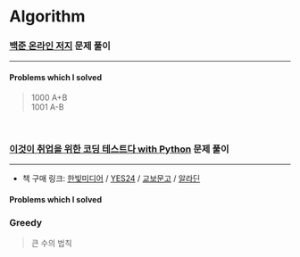 # Algorithm

### [백준 온라인 저지](https://www.acmicpc.net/) 문제 풀이
---
#### Problems which I solved

> 1000 A+B<br/>
> 1001 A-B<br/>  

<br>

### [이것이 취업을 위한 코딩 테스트다 with Python](https://github.com/ndb796/python-for-coding-test) 문제 풀이
---
* 책 구매 링크: [한빛미디어](http://hanbit.co.kr/store/books/look.php?p_code=B8945183661) / [YES24](http://www.yes24.com/Product/Goods/91433923) / [교보문고](http://www.kyobobook.co.kr/product/detailViewKor.laf?barcode=9791162243077) / [알라딘](https://www.aladin.co.kr/shop/wproduct.aspx?ISBN=K342631735)



#### Problems which I solved
### Greedy
> 큰 수의 법칙